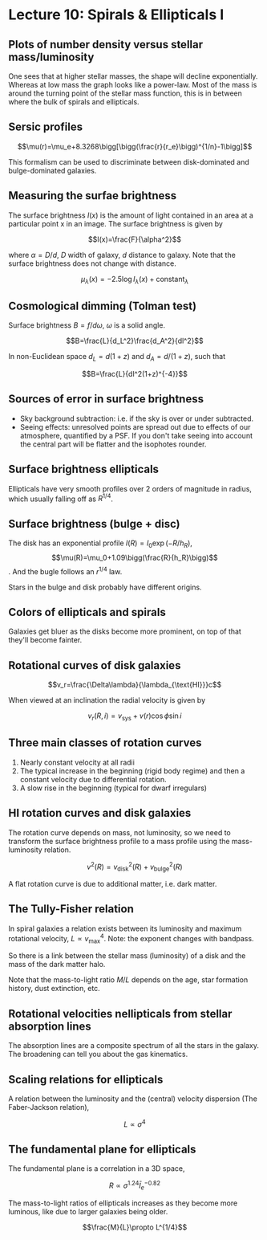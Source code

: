 # Lecture 10: Spirals & Ellipticals I

## Plots of number density versus stellar mass/luminosity

One sees that at higher stellar masses, the shape will decline exponentially. Whereas at low mass the graph looks like a power-law. Most of the mass is around the turning point of the stellar mass function, this is in between where the bulk of spirals and ellipticals. 

## Sersic profiles

$$\mu(r)=\mu_e+8.3268\bigg[\bigg(\frac{r}{r_e}\bigg)^{1/n}-1\bigg]$$

This formalism can be used to discriminate between disk-dominated and bulge-dominated galaxies.

## Measuring the surfae brightness

The surface brightness $I(x)$ is the amount of light contained in an area at a particular point x in an image. The surface brightness is given by

$$I(x)=\frac{F}{\alpha^2}$$

where $\alpha=D/d$, $D$ width of galaxy, $d$ distance to galaxy. Note that the surface brightness does not change with distance.

$$\mu_\lambda(x)=-2.5\log I_\lambda(x)+\text{constant}_\lambda$$

## Cosmological dimming (Tolman test)

Surface brightness $B=f/d\omega$, $\omega$ is a solid angle. 

$$B=\frac{L}{d_L^2}\frac{d_A^2}{dl^2}$$

In non-Euclidean space $d_L=d(1+z)$ and $d_A=d/(1+z)$, such that

$$B=\frac{L}{dl^2(1+z)^{-4}}$$

## Sources of error in surface brightness

- Sky background subtraction: i.e. if the sky is over or under subtracted.
- Seeing effects: unresolved points are spread out due to effects of our atmosphere, quantified by a PSF. If you don't take seeing into account the central part will be flatter and the isophotes rounder.

## Surface brightness ellipticals

Ellipticals have very smooth profiles over 2 orders of magnitude in radius, which usually falling off as $R^{1/4}$.

## Surface brightness (bulge + disc)

The disk has an exponential profile $I(R)=I_0\exp(-R/h_R)$, $$\mu(R)=\mu_0+1.09\bigg(\frac{R}{h_R}\bigg)$$. And the bugle follows an $r^{1/4}$ law.

Stars in the bulge and disk probably have different origins.

## Colors of ellipticals and spirals

Galaxies get bluer as the disks become more prominent, on top of that they'll become fainter.

## Rotational curves of disk galaxies

$$v_r=\frac{\Delta\lambda}{\lambda_{\text{HI}}}c$$

When viewed at an inclination the radial velocity is given by

$$v_r(R, i) = v_\text{sys}+v(r)\cos\phi\sin i$$

## Three main classes of rotation curves 

1. Nearly constant velocity at all radii
2. The typical increase in the beginning (rigid body regime) and then a constant velocity due to differential rotation.
3. A slow rise in the beginning (typical for dwarf irregulars)

## HI rotation curves and disk galaxies

The rotation curve depends on mass, not luminosity, so we need to transform the surface brightness profile to a mass profile using the mass-luminosity relation.

$$v^2(R)=v_\text{disk}^2(R)+v_\text{bulge}^2(R)$$

A flat rotation curve is due to additional matter, i.e. dark matter.

## The Tully-Fisher relation

In spiral galaxies a relation exists between its luminosity and maximum rotational velocity, $L\propto v_\text{max}^4$. Note: the exponent changes with bandpass.

So there is a link between the stellar mass (luminosity) of a disk and the mass of the dark matter halo.

Note that the mass-to-light ratio $M/L$ depends on the age, star formation history, dust extinction, etc.

## Rotational velocities nellipticals from stellar absorption lines

The absorption lines are a composite spectrum of all the stars in the galaxy. The broadening can tell you about the gas kinematics.

## Scaling relations for ellipticals

A relation between the luminosity and the (central) velocity dispersion (The Faber-Jackson relation),

$$L\propto\sigma^4$$

## The fundamental plane for ellipticals

The fundamental plane is a correlation in a 3D space, 

$$R\propto \sigma^{1.24}\bar{I}_e^{-0.82}$$

The mass-to-light ratios of ellipticals increases as they become more luminous, like due to larger galaxies being older.

$$\frac{M}{L}\propto L^{1/4}$$
